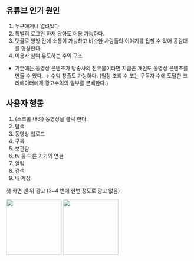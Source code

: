 ## 유튜브 인기 원인

1. 누구에게나 열려있다
2. 특별히 로그인 하지 않아도 이용 가능하다.
3. 댓글로 쌍방 간에 소통이 가능하고 비슷한 사람들의 이야기를 접할 수 있어 공감대를 형성한다.
4. 이용자 참여 유도하는 수익 구조
- 기존에는 동영상 콘텐츠가 방송사의 전유물이라면 지금은 개인도 동영상 콘텐츠를 만들 수 있다. → 수익 창출도 가능하다. (일정 조회 수 또는 구독자 수에 도달한 크리에이터에게 광고수익의 일부를 분배한다.)

## 사용자 행동

1. (스크롤 내려) 동영상을 클릭 한다.
2. 탐색
3. 동영상 업로드
4. 구독
5. 보관함
6. tv 등 다른 기기와 연결
7. 알림
8. 검색
9. 내 계정

첫 화면 맨 위 광고 (3~4 번에 한번 정도로 광고 없음) 

<img src = "https://user-images.githubusercontent.com/18901638/111092003-19c76600-8578-11eb-8657-0927e12a5a88.png" width="150" />


<img src = "https://user-images.githubusercontent.com/18901638/111092209-c1449880-8578-11eb-8ff1-66902ab6054e.png" width="150"/>
